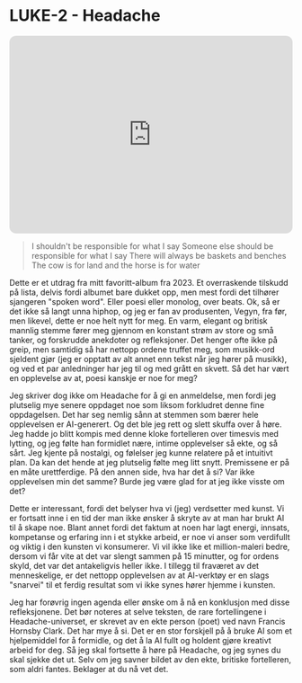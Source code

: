 # LUKE-2 - Headache

<iframe style="border-radius:12px" src="https://open.spotify.com/embed/track/3omdHDf6LTJVnHDUKS9kN7?utm_source=generator&theme=0" width="100%" height="352" frameBorder="0" allowfullscreen="" allow="autoplay; clipboard-write; encrypted-media; fullscreen; picture-in-picture" loading="lazy"></iframe>

> I shouldn't be responsible for what I say
> Someone else should be responsible for what I say
> There will always be baskets and benches
> The cow is for land and the horse is for water

Dette er et utdrag fra mitt favoritt-album fra 2023. Et overraskende tilskudd på lista, delvis fordi albumet bare dukket opp, men mest fordi det tilhører sjangeren "spoken word". Eller poesi eller monolog, over beats. Ok, så er det ikke så langt unna hiphop, og jeg er fan av produsenten, Vegyn, fra før, men likevel, dette er noe helt nytt for meg. En varm, elegant og britisk mannlig stemme fører meg gjennom en konstant strøm av store og små tanker, og forskrudde anekdoter og refleksjoner. Det henger ofte ikke på greip, men samtidig så har nettopp ordene truffet meg, som musikk-ord sjeldent gjør (jeg er opptatt av alt annet enn tekst når jeg hører på musikk), og ved et par anledninger har jeg til og med grått en skvett. Så det har vært en opplevelse av at, poesi kanskje er noe for meg?

Jeg skriver dog ikke om Headache for å gi en anmeldelse, men fordi jeg plutselig mye senere oppdaget noe som liksom forkludret denne fine oppdagelsen. Det har seg nemlig sånn at stemmen som bærer hele opplevelsen er AI-generert. Og det ble jeg rett og slett skuffa over å høre. Jeg hadde jo blitt kompis med denne kloke fortelleren over timesvis med lytting, og jeg følte han formidlet nære, intime opplevelser så ekte, og så sårt. Jeg kjente på nostalgi, og følelser jeg kunne relatere på et intuitivt plan. Da kan det hende at jeg plutselig følte meg litt snytt. Premissene er på en måte urettferdige. På den annen side, hva har det å si? Var ikke opplevelsen min det samme? Burde jeg være glad for at jeg ikke visste om det?

Dette er interessant, fordi det belyser hva vi (jeg) verdsetter med kunst. Vi er fortsatt inne i en tid der man ikke ønsker å skryte av at man har brukt AI til å skape noe. Blant annet fordi det faktum at noen har lagt energi, innsats, kompetanse og erfaring inn i et stykke arbeid, er noe vi anser som verdifullt og viktig i den kunsten vi konsumerer. Vi vil ikke like et million-maleri bedre, dersom vi får vite at det var slengt sammen på 15 minutter, og for ordens skyld, det var det antakeligvis heller ikke. I tillegg til fraværet av det menneskelige,  er det nettopp opplevelsen av at AI-verktøy er en slags "snarvei" til et ferdig resultat som vi ikke synes hører hjemme i kunsten.

Jeg har forøvrig ingen agenda eller ønske om å nå en konklusjon med disse refleksjonene. Det bør noteres at selve teksten, de rare fortellingene i Headache-universet, er skrevet av en ekte person (poet) ved navn Francis Hornsby Clark. Det har mye å si. Det er en stor forskjell på å bruke AI som et hjelpemiddel for å formidle, og det å la AI fullt og holdent gjøre kreativt arbeid for deg. Så jeg skal fortsette å høre på Headache, og jeg synes du skal sjekke det ut. Selv om jeg savner bildet av den ekte, britiske fortelleren, som aldri fantes. Beklager at du nå vet det.
